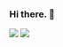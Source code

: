 ### Hi there. :vulcan_salute:
![](https://vistr.dev/badge?repo=AbrahamJLR.AbrahamJLR)
![](https://www.codewars.com/users/AbrahamJLR/badges/large)
